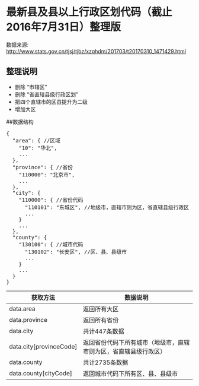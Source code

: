 # 最新县及县以上行政区划代码（截止2016年7月31日）整理版



数据来源: http://www.stats.gov.cn/tjsj/tjbz/xzqhdm/201703/t20170310_1471429.html 


## 整理说明
-  删除 “市辖区” 
-  删除 “省直辖县级行政区划”
-  把四个直辖市的区县提升为二级
-  增加大区

##数据结构
<pre>
{
  "area": { //区域
    "10": "华北",
    ...
  },
  "province": { //省份
    "110000": "北京市",
    ...
  },
  "city": {
    "110000": { //省份代码
      "110101": "东城区", //地级市，直辖市则为区，省直辖县级行政区
      ...
    }
    ...
  },
  "county": {
    "130100": { //城市代码
      "130102": "长安区", //区、县、县级市
      ...
    }
    ...
  }
}
</pre>

|获取方法|数据说明|
| ------------ | ------------ |
|data.area|返回所有大区|
|data.province|返回所有省份|
|data.city|共计447条数据|
|data.city[provinceCode]|返回省份代码下所有城市（地级市，直辖市则为区，省直辖县级行政区）|
|data.county|共计2735条数据|
|data.county[cityCode]|返回城市代码下所有区、县、县级市|

